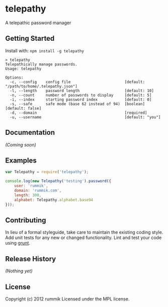# telepathy
A telepathic password manager

## Getting Started
Install with: `npm install -g telepathy`

```
> telepathy
Telepathically manage passwords.
Usage: telepathy

Options:
  -c, --config    config file                        [default: "/path/to/home/.telepathy.json"]
  -l, --length    password length                    [default: 10]
  -n, --count     number of passwords to display     [default: 5]
  -i, --index     starting password index            [default: 0]
  -s, --safe      safe mode (base 62 instead of 94)  [boolean]  [default: false]
  -d, --domain                                       [required]
  -u, --username                                     [default: "you"]
```

## Documentation
_(Coming soon)_

## Examples
```javascript
var Telepathy = require('telepathy');

console.log(new Telepathy('testing').password({
	user: 'rummik',
	domain: 'rummik.com',
	length: 300,
	alphabet: Telepathy.alphabet.base94
}));
```

## Contributing
In lieu of a formal styleguide, take care to maintain the existing coding style. Add unit tests for any new or changed functionality. Lint and test your code using [grunt](https://github.com/gruntjs/grunt).

## Release History
_(Nothing yet)_

## License
Copyright (c) 2012 rummik
Licensed under the MPL license.

